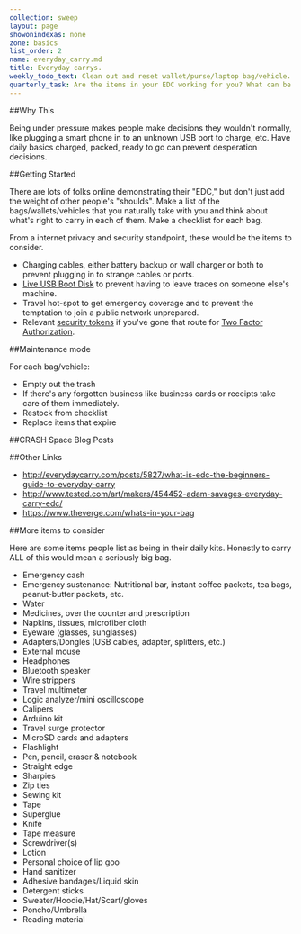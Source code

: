 ```yaml
---
collection: sweep
layout: page
showonindexas: none
zone: basics
list_order: 2
name: everyday_carry.md
title: Everyday carrys.
weekly_todo_text: Clean out and reset wallet/purse/laptop bag/vehicle.
quarterly_task: Are the items in your EDC working for you? What can be removed or what needs to be added?
---
```

##Why This

Being under pressure makes people make decisions they wouldn't normally, like plugging a smart phone in to an unknown USB port to charge, etc. Have daily basics charged, packed, ready to go can prevent desperation decisions.

##Getting Started

There are lots of folks online demonstrating their "EDC," but don't just add the weight of other people's "shoulds".  Make a list of the bags/wallets/vehicles that you naturally take with you and think about what's right to carry in each of them. Make a checklist for each bag.

From a internet privacy and security standpoint, these would be the  items to consider.

* Charging cables, either battery backup or wall charger or both to prevent plugging in to strange cables or ports.
* [Live USB Boot Disk](https://en.wikipedia.org/wiki/Live_USB) to prevent having to leave traces on someone else's machine.
* Travel hot-spot to get emergency coverage and to prevent the temptation to join a public network unprepared.
* Relevant [security tokens](https://en.wikipedia.org/wiki/Security_token) if you've gone that route for [Two Factor Authorization](../zone02/2FA.md).

##Maintenance mode

For each bag/vehicle:

* Empty out the trash
* If there's any forgotten business like business cards or receipts take care of them immediately.  
* Restock from checklist
* Replace items that expire

##CRASH Space Blog Posts

##Other Links
* <http://everydaycarry.com/posts/5827/what-is-edc-the-beginners-guide-to-everyday-carry>
* <http://www.tested.com/art/makers/454452-adam-savages-everyday-carry-edc/>
* <https://www.theverge.com/whats-in-your-bag>

##More items to consider  

Here are some items people list as being in their daily kits. Honestly to carry ALL of this would mean a seriously big bag.

* Emergency cash
* Emergency sustenance: Nutritional bar, instant coffee packets, tea bags, peanut-butter packets, etc.
* Water
* Medicines, over the counter and prescription
* Napkins, tissues, microfiber cloth
* Eyeware (glasses, sunglasses)
* Adapters/Dongles (USB cables, adapter, splitters, etc.)
* External mouse
* Headphones
* Bluetooth speaker
* Wire strippers
* Travel multimeter
* Logic analyzer/mini oscilloscope
* Calipers
* Arduino kit
* Travel surge protector
* MicroSD cards and adapters
* Flashlight
* Pen, pencil, eraser & notebook
* Straight edge
* Sharpies
* Zip ties
* Sewing kit
* Tape
* Superglue
* Knife
* Tape measure
* Screwdriver(s)
* Lotion
* Personal choice of lip goo
* Hand sanitizer
* Adhesive bandages/Liquid skin
* Detergent sticks
* Sweater/Hoodie/Hat/Scarf/gloves
* Poncho/Umbrella
* Reading material
